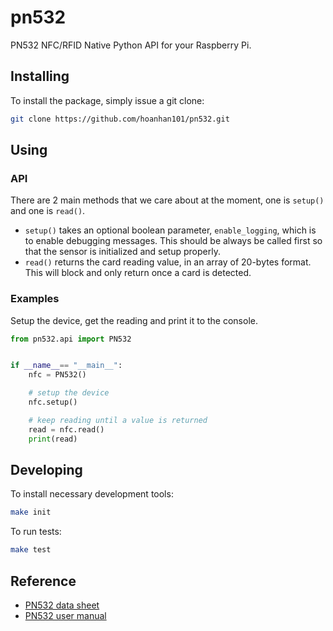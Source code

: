 # pn532

PN532 NFC/RFID Native Python API for your Raspberry Pi.

## Installing

To install the package, simply issue a git clone:
```sh
git clone https://github.com/hoanhan101/pn532.git
```

## Using

### API

There are 2 main methods that we care about at the moment, one is `setup()`
and one is `read()`.
- `setup()` takes an optional boolean parameter, `enable_logging`, which is to
  enable debugging messages. This should be always be called first so that the
  sensor is initialized and setup properly.
- `read()` returns the card reading value, in an array of 20-bytes format. This
  will block and only return once a card is detected.

### Examples

Setup the device, get the reading and print it to the console.
```python
from pn532.api import PN532


if __name__== "__main__":
    nfc = PN532()

    # setup the device
    nfc.setup()

    # keep reading until a value is returned
    read = nfc.read()
    print(read)
```

## Developing

To install necessary development tools:
```sh
make init
```

To run tests:
```sh
make test
```

## Reference
- [PN532 data sheet](https://www.nxp.com/docs/en/nxp/data-sheets/PN532_C1.pdf)
- [PN532 user manual](https://www.nxp.com/docs/en/user-guide/141520.pdf)
